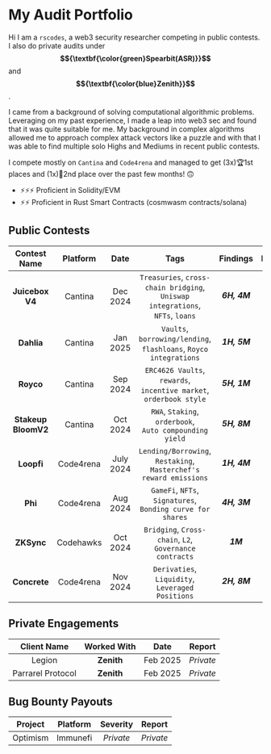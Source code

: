 # My Audit Portfolio

Hi I am a `rscodes`, a web3 security researcher competing in public contests. I also do private audits under **$${\textbf{\color{green}Spearbit(ASR)}}$$** and **$${\textbf{\color{blue}Zenith}}$$**.

I came from a background of solving computational algorithmic problems. Leveraging on my past experience, I made a leap into web3 sec and found that it was quite suitable for me. My background in complex algorithms allowed me to approach complex attack vectors like a puzzle and with that I was able to find multiple solo Highs and Mediums in recent public contests.

I compete mostly on `Cantina` and `Code4rena` and managed to get (3x)🏆1st places and (1x)🥈2nd place over the past few months! 🙃
  * ⚡⚡⚡ Proficient in Solidity/EVM 
  * ⚡⚡ Proficient in Rust Smart Contracts (cosmwasm contracts/solana)

## Public Contests

| Contest Name | Platform | Date | Tags | Findings | Rank |
|:------------:|:--------:|:----:|:----:|:--------:|:----:|
| **Juicebox V4**| Cantina | Dec 2024 | `Treasuries`, `cross-chain bridging`, <br>`Uniswap integrations`, `NFTs`, `loans` | <h5>6H, 4M</h5> | **[1st 🏆](https://cantina.xyz/competitions/8d7bdfb9-cf19-4294-95d0-763af5d425b4/leaderboard)** |
| **Dahlia** | Cantina | Jan 2025 | `Vaults`, `borrowing/lending`, <br>`flashloans`, `Royco integrations` | <h5>1H, 5M</h5> | **[1st 🏆](https://cantina.xyz/competitions/691ce303-f137-437a-bf34-aef87dfe983b/leaderboard)** |
| **Royco** | Cantina | Sep 2024 | `ERC4626 Vaults`, `rewards`, <br>`incentive market`, `orderbook style` | <h5>5H, 1M</h5> | **[1st 🏆](https://cantina.xyz/competitions/fadb5a8f-e39c-4a6b-89f6-a03858bb8602/leaderboard)** |
| **Stakeup<br>BloomV2** | Cantina | Oct 2024 | `RWA`, `Staking`, `orderbook`,<br> `Auto compounding yield` | <h5>5H, 8M</h5> | [2nd 🥈](https://cantina.xyz/competitions/61087007-c7e9-4c4e-9d90-4e118933fecf/leaderboard) |
| **Loopfi** | Code4rena | July 2024 | `Lending/Borrowing`, `Restaking`,<br>`Masterchef's reward emissions` | <h5>1H, 4M</h5> | [7th](https://code4rena.com/audits/2024-07-loopfi) |
| **Phi** | Code4rena | Aug 2024 | `GameFi`, `NFTs`, `Signatures`,<br>`Bonding curve for shares` | <h5>4H, 3M</h5> | [8th](https://code4rena.com/audits/2024-08-phi) |
| **ZKSync** | Codehawks | Oct 2024 | `Bridging`, `Cross-chain`, `L2`, <br>`Governance contracts` | <h5>1M</h5> | |
| **Concrete** | Code4rena | Nov 2024 | `Derivaties`, `Liquidity`,<br>`Leveraged Positions`| <h5>2H, 8M</h5>| |

## Private Engagements
| Client Name | Worked With | Date | Report |
|:-----------:|:-----------:|:----:|:------:|
| Legion | **Zenith** | Feb 2025 | _Private_ |
| Parrarel Protocol | **Zenith** | Feb 2025 | _Private_ |

## Bug Bounty Payouts
| Project | Platform | Severity | Report |
|:-------:|:--------:|:--------:|:------:|
| Optimism | Immunefi | _Private_ | _Private_ |

